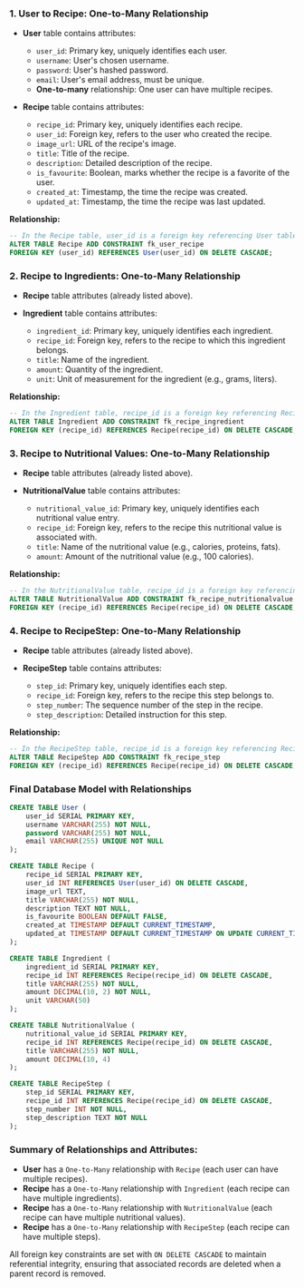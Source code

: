 ### 1. **User to Recipe: One-to-Many Relationship**
- **User** table contains attributes:
    - `user_id`: Primary key, uniquely identifies each user.
    - `username`: User's chosen username.
    - `password`: User's hashed password.
    - `email`: User's email address, must be unique.
    - **One-to-many** relationship: One user can have multiple recipes.

- **Recipe** table contains attributes:
    - `recipe_id`: Primary key, uniquely identifies each recipe.
    - `user_id`: Foreign key, refers to the user who created the recipe.
    - `image_url`: URL of the recipe's image.
    - `title`: Title of the recipe.
    - `description`: Detailed description of the recipe.
    - `is_favourite`: Boolean, marks whether the recipe is a favorite of the user.
    - `created_at`: Timestamp, the time the recipe was created.
    - `updated_at`: Timestamp, the time the recipe was last updated.

**Relationship:**

```sql
-- In the Recipe table, user_id is a foreign key referencing User table
ALTER TABLE Recipe ADD CONSTRAINT fk_user_recipe
FOREIGN KEY (user_id) REFERENCES User(user_id) ON DELETE CASCADE;
```

### 2. **Recipe to Ingredients: One-to-Many Relationship**
- **Recipe** table attributes (already listed above).

- **Ingredient** table contains attributes:
    - `ingredient_id`: Primary key, uniquely identifies each ingredient.
    - `recipe_id`: Foreign key, refers to the recipe to which this ingredient belongs.
    - `title`: Name of the ingredient.
    - `amount`: Quantity of the ingredient.
    - `unit`: Unit of measurement for the ingredient (e.g., grams, liters).

**Relationship:**

```sql
-- In the Ingredient table, recipe_id is a foreign key referencing Recipe table
ALTER TABLE Ingredient ADD CONSTRAINT fk_recipe_ingredient
FOREIGN KEY (recipe_id) REFERENCES Recipe(recipe_id) ON DELETE CASCADE;
```

### 3. **Recipe to Nutritional Values: One-to-Many Relationship**
- **Recipe** table attributes (already listed above).

- **NutritionalValue** table contains attributes:
    - `nutritional_value_id`: Primary key, uniquely identifies each nutritional value entry.
    - `recipe_id`: Foreign key, refers to the recipe this nutritional value is associated with.
    - `title`: Name of the nutritional value (e.g., calories, proteins, fats).
    - `amount`: Amount of the nutritional value (e.g., 100 calories).

**Relationship:**

```sql
-- In the NutritionalValue table, recipe_id is a foreign key referencing Recipe table
ALTER TABLE NutritionalValue ADD CONSTRAINT fk_recipe_nutritionalvalue
FOREIGN KEY (recipe_id) REFERENCES Recipe(recipe_id) ON DELETE CASCADE;
```

### 4. **Recipe to RecipeStep: One-to-Many Relationship**
- **Recipe** table attributes (already listed above).

- **RecipeStep** table contains attributes:
    - `step_id`: Primary key, uniquely identifies each step.
    - `recipe_id`: Foreign key, refers to the recipe this step belongs to.
    - `step_number`: The sequence number of the step in the recipe.
    - `step_description`: Detailed instruction for this step.

**Relationship:**

```sql
-- In the RecipeStep table, recipe_id is a foreign key referencing Recipe table
ALTER TABLE RecipeStep ADD CONSTRAINT fk_recipe_step
FOREIGN KEY (recipe_id) REFERENCES Recipe(recipe_id) ON DELETE CASCADE;
```

### Final Database Model with Relationships

```sql
CREATE TABLE User (
    user_id SERIAL PRIMARY KEY,
    username VARCHAR(255) NOT NULL,
    password VARCHAR(255) NOT NULL,
    email VARCHAR(255) UNIQUE NOT NULL
);

CREATE TABLE Recipe (
    recipe_id SERIAL PRIMARY KEY,
    user_id INT REFERENCES User(user_id) ON DELETE CASCADE,
    image_url TEXT,
    title VARCHAR(255) NOT NULL,
    description TEXT NOT NULL,
    is_favourite BOOLEAN DEFAULT FALSE,
    created_at TIMESTAMP DEFAULT CURRENT_TIMESTAMP,
    updated_at TIMESTAMP DEFAULT CURRENT_TIMESTAMP ON UPDATE CURRENT_TIMESTAMP
);

CREATE TABLE Ingredient (
    ingredient_id SERIAL PRIMARY KEY,
    recipe_id INT REFERENCES Recipe(recipe_id) ON DELETE CASCADE,
    title VARCHAR(255) NOT NULL,
    amount DECIMAL(10, 2) NOT NULL,
    unit VARCHAR(50)
);

CREATE TABLE NutritionalValue (
    nutritional_value_id SERIAL PRIMARY KEY,
    recipe_id INT REFERENCES Recipe(recipe_id) ON DELETE CASCADE,
    title VARCHAR(255) NOT NULL,
    amount DECIMAL(10, 4)
);

CREATE TABLE RecipeStep (
    step_id SERIAL PRIMARY KEY,
    recipe_id INT REFERENCES Recipe(recipe_id) ON DELETE CASCADE,
    step_number INT NOT NULL,
    step_description TEXT NOT NULL
);
```

### Summary of Relationships and Attributes:
- **User** has a `One-to-Many` relationship with `Recipe` (each user can have multiple recipes).
- **Recipe** has a `One-to-Many` relationship with `Ingredient` (each recipe can have multiple ingredients).
- **Recipe** has a `One-to-Many` relationship with `NutritionalValue` (each recipe can have multiple nutritional values).
- **Recipe** has a `One-to-Many` relationship with `RecipeStep` (each recipe can have multiple steps).

All foreign key constraints are set with `ON DELETE CASCADE` to maintain referential integrity, ensuring that associated records are deleted when a parent record is removed.
